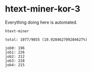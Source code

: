 # htext-miner-kor-3

Everything doing here is automated.

```
htext-miner

total: 1077/9855 (10.928462709284627%)

job0: 196
job1: 226
job2: 212
job3: 228
job4: 215
```